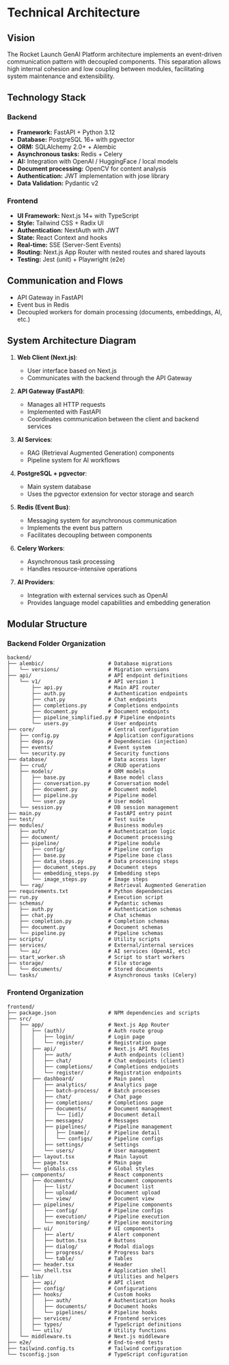 # Technical Architecture

## Vision

The Rocket Launch GenAI Platform architecture implements an event-driven communication pattern with decoupled components. This separation allows high internal cohesion and low coupling between modules, facilitating system maintenance and extensibility.

## Technology Stack

### Backend

- **Framework:** FastAPI + Python 3.12
- **Database:** PostgreSQL 16+ with pgvector
- **ORM:** SQLAlchemy 2.0+ + Alembic
- **Asynchronous tasks:** Redis + Celery
- **AI:** Integration with OpenAI / HuggingFace / local models
- **Document processing:** OpenCV for content analysis
- **Authentication:** JWT implementation with jose library
- **Data Validation:** Pydantic v2

### Frontend

- **UI Framework:** Next.js 14+ with TypeScript
- **Style:** Tailwind CSS + Radix UI
- **Authentication:** NextAuth with JWT
- **State:** React Context and hooks
- **Real-time:** SSE (Server-Sent Events)
- **Routing:** Next.js App Router with nested routes and shared layouts
- **Testing:** Jest (unit) + Playwright (e2e)

## Communication and Flows

- API Gateway in FastAPI
- Event bus in Redis
- Decoupled workers for domain processing (documents, embeddings, AI, etc.)

## System Architecture Diagram

1.  **Web Client (Next.js)**:
    -   User interface based on Next.js
    -   Communicates with the backend through the API Gateway

2.  **API Gateway (FastAPI)**:
    -   Manages all HTTP requests
    -   Implemented with FastAPI
    -   Coordinates communication between the client and backend services

3.  **AI Services**:
    -   RAG (Retrieval Augmented Generation) components
    -   Pipeline system for AI workflows

4.  **PostgreSQL + pgvector**:
    -   Main system database
    -   Uses the pgvector extension for vector storage and search

5.  **Redis (Event Bus)**:
    -   Messaging system for asynchronous communication
    -   Implements the event bus pattern
    -   Facilitates decoupling between components

6.  **Celery Workers**:
    -   Asynchronous task processing
    -   Handles resource-intensive operations

7.  **AI Providers**:
    -   Integration with external services such as OpenAI
    -   Provides language model capabilities and embedding generation

## Modular Structure

### Backend Folder Organization

```
backend/
├── alembic/                     # Database migrations
│   └── versions/                # Migration versions
├── api/                         # API endpoint definitions
│   └── v1/                      # API version 1
│       ├── api.py               # Main API router
│       ├── auth.py              # Authentication endpoints
│       ├── chat.py              # Chat endpoints
│       ├── completions.py       # Completions endpoints
│       ├── document.py          # Document endpoints
│       ├── pipeline_simplified.py # Pipeline endpoints
│       └── users.py             # User endpoints
├── core/                        # Central configuration
│   ├── config.py                # Application configurations
│   ├── deps.py                  # Dependencies (injection)
│   ├── events/                  # Event system
│   └── security.py              # Security functions
├── database/                    # Data access layer
│   ├── crud/                    # CRUD operations
│   ├── models/                  # ORM models
│   │   ├── base.py              # Base model class
│   │   ├── conversation.py      # Conversation model
│   │   ├── document.py          # Document model
│   │   ├── pipeline.py          # Pipeline model
│   │   └── user.py              # User model
│   └── session.py               # DB session management
├── main.py                      # FastAPI entry point
├── test/                        # Test suite
├── modules/                     # Business modules
│   ├── auth/                    # Authentication logic
│   ├── document/                # Document processing
│   ├── pipeline/                # Pipeline module
│   │   ├── config/              # Pipeline configs
│   │   ├── base.py              # Pipeline base class
│   │   ├── data_steps.py        # Data processing steps
│   │   ├── document_steps.py    # Document steps
│   │   ├── embedding_steps.py   # Embedding steps
│   │   └── image_steps.py       # Image steps
│   └── rag/                     # Retrieval Augmented Generation
├── requirements.txt             # Python dependencies
├── run.py                       # Execution script
├── schemas/                     # Pydantic schemas
│   ├── auth.py                  # Authentication schemas
│   ├── chat.py                  # Chat schemas
│   ├── completion.py            # Completion schemas
│   ├── document.py              # Document schemas
│   └── pipeline.py              # Pipeline schemas
├── scripts/                     # Utility scripts
├── services/                    # External/internal services
│   └── ai/                      # AI services (OpenAI, etc)
├── start_worker.sh              # Script to start workers
├── storage/                     # File storage
│   └── documents/               # Stored documents
└── tasks/                       # Asynchronous tasks (Celery)
```

### Frontend Organization

```
frontend/
├── package.json                 # NPM dependencies and scripts
├── src/
│   ├── app/                     # Next.js App Router
│   │   ├── (auth)/              # Auth route group
│   │   │   ├── login/           # Login page
│   │   │   └── register/        # Registration page
│   │   ├── api/                 # Next.js API Routes
│   │   │   ├── auth/            # Auth endpoints (client)
│   │   │   ├── chat/            # Chat endpoints (client)
│   │   │   ├── completions/     # Completions endpoints
│   │   │   └── register/        # Registration endpoints
│   │   ├── dashboard/           # Main panel
│   │   │   ├── analytics/       # Analytics page
│   │   │   ├── batch-process/   # Batch processes
│   │   │   ├── chat/            # Chat page
│   │   │   ├── completions/     # Completions page
│   │   │   ├── documents/       # Document management
│   │   │   │   └── [id]/        # Document detail
│   │   │   ├── messages/        # Messages
│   │   │   ├── pipelines/       # Pipeline management
│   │   │   │   ├── [name]/      # Pipeline detail
│   │   │   │   └── configs/     # Pipeline configs
│   │   │   ├── settings/        # Settings
│   │   │   └── users/           # User management
│   │   ├── layout.tsx           # Main layout
│   │   ├── page.tsx             # Main page
│   │   └── globals.css          # Global styles
│   ├── components/              # React components
│   │   ├── documents/           # Document components
│   │   │   ├── list/            # Document list
│   │   │   ├── upload/          # Document upload
│   │   │   └── view/            # Document view
│   │   ├── pipelines/           # Pipeline components
│   │   │   ├── config/          # Pipeline configs
│   │   │   ├── execution/       # Pipeline execution
│   │   │   └── monitoring/      # Pipeline monitoring
│   │   ├── ui/                  # UI components
│   │   │   ├── alert/           # Alert component
│   │   │   ├── button.tsx       # Buttons
│   │   │   ├── dialog/          # Modal dialogs
│   │   │   ├── progress/        # Progress bars
│   │   │   └── table/           # Tables
│   │   ├── header.tsx           # Header
│   │   └── shell.tsx            # Application shell
│   ├── lib/                     # Utilities and helpers
│   │   ├── api/                 # API client
│   │   ├── config/              # Configurations
│   │   ├── hooks/               # Custom hooks
│   │   │   ├── auth/            # Authentication hooks
│   │   │   ├── documents/       # Document hooks
│   │   │   └── pipelines/       # Pipeline hooks
│   │   ├── services/            # Frontend services
│   │   ├── types/               # TypeScript definitions
│   │   └── utils/               # Utility functions
│   └── middleware.ts            # Next.js middleware
├── e2e/                         # End-to-end tests
├── tailwind.config.ts           # Tailwind configuration
└── tsconfig.json                # TypeScript configuration
``` 